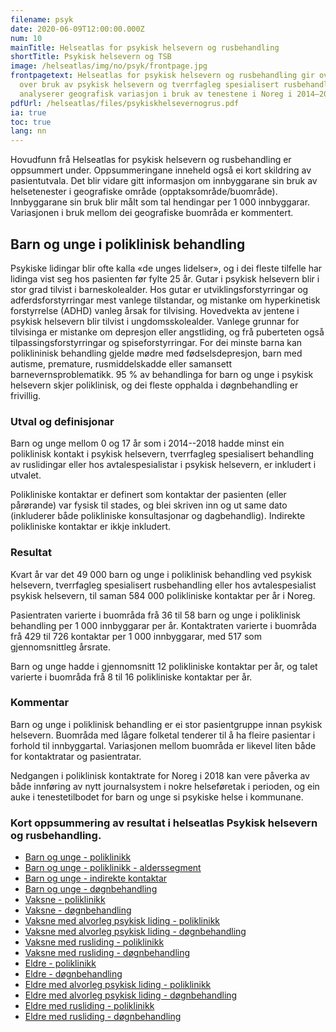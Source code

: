 ```yaml
---
filename: psyk
date: 2020-06-09T12:00:00.000Z
num: 10
mainTitle: Helseatlas for psykisk helsevern og rusbehandling
shortTitle: Psykisk helsevern og TSB
image: /helseatlas/img/no/psyk/frontpage.jpg
frontpagetext: Helseatlas for psykisk helsevern og rusbehandling gir oversikt
  over bruk av psykisk helsevern og tverrfagleg spesialisert rusbehandling, og
  analyserer geografisk variasjon i bruk av tenestene i Noreg i 2014–2018.
pdfUrl: /helseatlas/files/psykiskhelsevernogrus.pdf
ia: true
toc: true
lang: nn
---
```

<div className="ingress">
Hovudfunn frå Helseatlas for psykisk helsevern og rusbehandling er oppsummert under. Oppsummeringane inneheld også ei kort skildring av pasientutvala. Det blir vidare gitt informasjon om innbyggarane sin bruk av helsetenester i geografiske område (opptaksområde/buområde). Innbyggarane sin bruk blir målt som tal hendingar per 1 000 innbyggarar. Variasjonen i bruk mellom dei geografiske buområda er kommentert.
</div>

## Barn og unge i poliklinisk behandling
Psykiske lidingar blir ofte kalla «de unges lidelser», og i dei fleste tilfelle har lidinga vist seg hos pasienten før fylte 25 år. Gutar i psykisk helsevern blir i stor grad tilvist i barneskolealder. Hos gutar er utviklingsforstyrringar og adferdsforstyrringar mest vanlege tilstandar, og mistanke om hyperkinetisk forstyrrelse (ADHD) vanleg årsak for tilvising. Hovedvekta av jentene i psykisk helsevern blir tilvist i ungdomsskolealder. Vanlege grunnar for tilvisinga er mistanke om depresjon eller angstliding, og frå puberteten også tilpassingsforstyrringar og spiseforstyrringar. For dei minste barna kan poliklininisk behandling gjelde mødre med fødselsdepresjon, barn med autisme, premature, rusmiddelskadde eller samansett barnevernsproblematikk. 95 % av behandlinga for barn og unge i psykisk helsevern skjer poliklinisk, og dei fleste opphalda i døgnbehandling er frivillig.

### Utval og definisjonar
Barn og unge mellom 0 og 17 år som i 2014--2018 hadde minst ein poliklinisk kontakt i psykisk helsevern, tverrfagleg spesialisert behandling av ruslidingar eller hos avtalespesialistar i psykisk helsevern, er inkludert i utvalet.

Polikliniske kontaktar er definert som kontaktar der pasienten (eller pårørande) var fysisk til stades, og blei skriven inn og ut same dato (inkluderer både polikliniske konsultasjonar og dagbehandlig). Indirekte polikliniske kontaktar er ikkje inkludert. 

### Resultat
Kvart år var det 49 000 barn og unge i poliklinisk behandling ved  psykisk helsevern, tverrfagleg spesialisert rusbehandling eller hos avtalespesialist psykisk helsevern, til saman 584 000 polikliniske kontaktar per år i Noreg. 

Pasientraten varierte i buområda frå 36 til 58 barn og unge i poliklinisk behandling per 1 000 innbyggarar per år. Kontaktraten varierte i buområda frå 429 til 726 kontaktar per 1 000 innbyggarar, med 517 som gjennomsnittleg årsrate.

Barn og unge hadde i gjennomsnitt 12 polikliniske kontaktar per år, og talet varierte i buområda frå 8 til 16 polikliniske kontaktar per år.

### Kommentar
Barn og unge i poliklinisk behandling er ei stor pasientgruppe innan psykisk helsevern. Buområda med lågare folketal tenderer til å ha fleire pasientar i forhold til innbyggartal. Variasjonen mellom buområda er likevel liten både for kontaktratar og pasientratar. 

Nedgangen i poliklinisk kontaktrate for Noreg i 2018 kan vere påverka av både innføring av nytt journalsystem i nokre helseføretak i perioden, og ein auke i tenestetilbodet for barn og unge si psykiske helse i kommunane.

### Kort oppsummering av resultat i helseatlas Psykisk helsevern og rusbehandling.

- [Barn og unge - poliklinikk](/helseatlas/files/phv_faktaark_barnunge_poliklinikk.pdf)
- [Barn og unge - poliklinikk - alderssegment](/helseatlas/files/phv_faktaark_barnunge_pol_alderssegment.pdf)
- [Barn og unge - indirekte kontaktar](/helseatlas/files/phv_faktaark_barnunge_pol_indirekte.pdf)
- [Barn og unge - døgnbehandling](/helseatlas/files/phv_faktaark_barnunge_dognbehandling.pdf)
- [Vaksne - poliklinikk](/helseatlas/files/phv_faktaark_vaksne_poliklinikk.pdf)
- [Vaksne - døgnbehandling](/helseatlas/files/phv_faktaark_vaksne_dognbehandling.pdf)
- [Vaksne med alvorleg psykisk liding - poliklinikk](/helseatlas/files/phv_faktaark_vaksne_alv_pol.pdf)
- [Vaksne med alvorleg psykisk liding - døgnbehandling](/helseatlas/files/phv_faktaark_vaksne_alv_dogn.pdf)
- [Vaksne med rusliding - poliklinikk](/helseatlas/files/phv_faktaark_vaksne_rus_pol.pdf)
- [Vaksne med rusliding - døgnbehandling](/helseatlas/files/phv_faktaark_vaksne_rus_dogn.pdf)
- [Eldre - poliklinikk](/helseatlas/files/phv_faktaark_eldre_poliklinikk.pdf)
- [Eldre - døgnbehandling](/helseatlas/files/phv_faktaark_eldre_dognbehandling.pdf)
- [Eldre med alvorleg psykisk liding - poliklinikk](/helseatlas/files/phv_faktaark_eldre_alv_pol.pdf)
- [Eldre med alvorleg psykisk liding - døgnbehandling](/helseatlas/files/phv_faktaark_eldre_alv_dogn.pdf)
- [Eldre med rusliding - poliklinikk](/helseatlas/files/phv_faktaark_eldre_rus_pol.pdf)
- [Eldre med rusliding - døgnbehandling](/helseatlas/files/phv_faktaark_eldre_rus_dogn.pdf)
